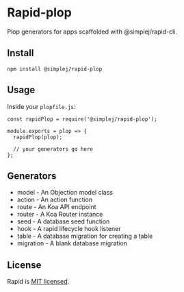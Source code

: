 # Rapid-plop

Plop generators for apps scaffolded with @simplej/rapid-cli.

## Install

```
npm install @simplej/rapid-plop
```

## Usage

Inside your `plopfile.js`:

```
const rapidPlop = require('@simplej/rapid-plop');

module.exports = plop => {
  rapidPlop(plop);

  // your generators go here
};
```

## Generators

* model - An Objection model class
* action - An action function
* route - An Koa API endpoint
* router - A Koa Router instance
* seed - A database seed function
* hook - A rapid lifecycle hook listener
* table - A database migration for creating a table
* migration - A blank database migration

## License

Rapid is [MIT licensed](./LICENSE).
